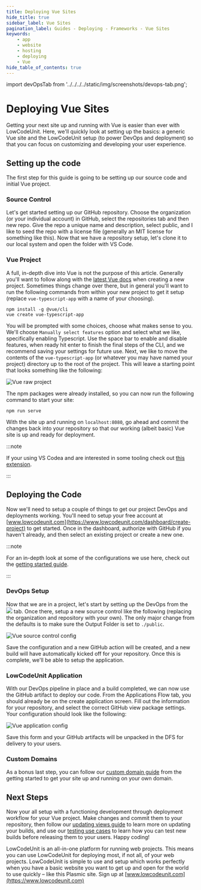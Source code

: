 ```yaml
---
title: Deploying Vue Sites
hide_title: true
sidebar_label: Vue Sites
pagination_label: Guides - Deploying - Frameworks - Vue Sites
keywords:
    - app
    - website
    - hosting
    - deploying
    - Vue
hide_table_of_contents: true
---
```


import devOpsTab from '../../../../static/img/screenshots/devops-tab.png';

# Deploying Vue Sites

Getting your next site up and running with Vue is easier than ever with LowCodeUnit.  Here, we'll quickly look at setting up the basics: a generic Vue site and the LowCodeUnit setup (to power DevOps and deployment) so that you can focus on customizing and developing your user experience.

## Setting up the code

The first step for this guide is going to be setting up our source code and initial Vue project.

### Source Control

Let's get started setting up our GitHub repository.  Choose the organization (or your individual account) in GitHub, select the repositories tab and then new repo.  Give the repo a unique name and description, select public, and I like to seed the repo with a license file (generally an MIT license for something like this).  Now that we have a repository setup, let's clone it to our local system and open the folder with VS Code.  

### Vue Project

A full, in-depth dive into Vue is not the purpose of this article.  Generally you'll want to follow along with the [latest Vue docs](https://vuejs.org/v2/guide/) when creating a new project.  Sometimes things change over there, but in general you'll want to run the following commands from within your new project to get it setup (replace `vue-typescript-app` with a name of your choosing).

```console
npm install -g @vue/cli
vue create vue-typescript-app
```

You will be prompted with some choices, choose what makes sense to you.  We'll choose `Manually select features` option and select what we like, specifically enabling Typescript.  Use the space bar to enable and disable features, when ready hit enter to finish the final steps of the CLI, and we recommend saving your settings for future use.  Next, we like to move the contents of the `vue-typescript-app` (or whatever you may have named your project) directory up to the root of the project.  This will leave a starting point that looks something like the following:

![Vue raw project](/img/screenshots/vue-raw-project.png)

The npm packages were already installed, so you can now run the following command to start your site:

```console
npm run serve
```

With the site up and running on `localhost:8080`, go ahead and commit the changes back into your repository so that our working (albeit basic) Vue site is up and ready for deployment.

:::note

If your using VS Codea and are interested in some tooling check out [this extension](https://marketplace.visualstudio.com/items?itemName=octref.vetur).

:::

## Deploying the Code

Now we'll need to setup a couple of things to get our project DevOps and deployments working.  You'll need to setup your free account at [www.lowcodeunit.com](https://www.lowcodeunit.com/dashboard/create-project) to get started.  Once in the dashboard, authorize with GitHub if you haven't already, and then select an existing project or create a new one.

:::note

For an in-depth look at some of the configurations we use here, check out the [getting started guide](../../../getting-started/setup).

:::

### DevOps Setup

Now that we are in a project, let's start by setting up the DevOps from the <img src={devOpsTab} class="text-image" /> tab.  Once there, setup a new source control like the following (replacing the organization and repository with your own).  The only major change from the defaults is to make sure the Output Folder is set to `./public`.

![Vue source control config](/img/screenshots/svelte-source-control-config.png)

Save the configuration and a new GitHub action will be created, and a new build will have automatically kicked off for your repository.  Once this is complete, we'll be able to setup the application.

### LowCodeUnit Application

With our DevOps pipeline in place and a build completed, we can now use the GitHub artifact to deploy our code.  From the Applications Flow tab, you should already be on the create application screen.  Fill out the information for your repository, and select the correct GitHub view package settings.  Your configuration should look like the following:

![Vue application config](/img/screenshots/svelte-application-config.png)

Save this form and your GitHub artifacts will be unpacked in the DFS for delivery to your users.

### Custom Domains

As a bonus last step, you can follow our [custom domain guide](../../../getting-started/global-edge-network) from the getting started to get your site up and running on your own domain.

<!-- ## Docs only mode

Talk through shifting to docs only mode, and configuring to run on a base path like `/docs` -->

## Next Steps

Now your all setup with a functioning development through deployment workflow for your Vue project.  Make changes and commit them to your repository, then follow our [updating views guide](../../applications/updating) to learn more on updating your builds, and use our [testing use cases](../../applications/testing-use-cases) to learn how you can test new builds before releasing them to your users.  Happy coding!

LowCodeUnit is an all-in-one platform for running web projects. This means you can use LowCodeUnit for deploying most, if not all, of your web projects. LowCodeUnit is simple to use and setup which works perfectly when you have a basic website you want to get up and open for the world to use quickly – like this Plasmic site. Sign up at [www.lowcodeunit.com](https://www.lowcodeunit.com)
